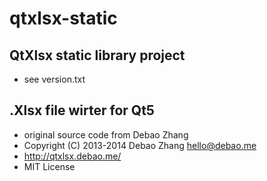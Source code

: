 # qtxlsx-static
## QtXlsx static library project
* see version.txt 
## .Xlsx file wirter for Qt5
* original source code from Debao Zhang
* Copyright (C) 2013-2014 Debao Zhang <hello@debao.me>
* http://qtxlsx.debao.me/
* MIT License
